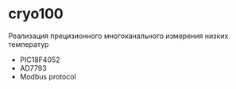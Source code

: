 # cryo100
Реализация прецизионного многоканального измерения низких температур
* PIC18F4052
* AD7793
* Modbus protocol
